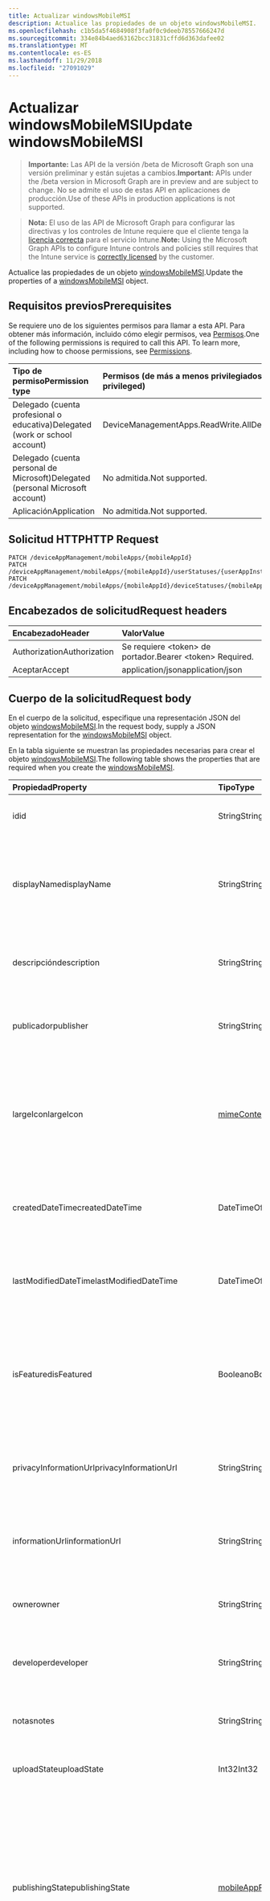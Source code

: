 ```yaml
---
title: Actualizar windowsMobileMSI
description: Actualice las propiedades de un objeto windowsMobileMSI.
ms.openlocfilehash: c1b5da5f4684908f3fa0f0c9deeb78557666247d
ms.sourcegitcommit: 334e84b4aed63162bcc31831cffd6d363dafee02
ms.translationtype: MT
ms.contentlocale: es-ES
ms.lasthandoff: 11/29/2018
ms.locfileid: "27091029"
---
```

# <a name="update-windowsmobilemsi"></a><span data-ttu-id="ff16c-103">Actualizar windowsMobileMSI</span><span class="sxs-lookup"><span data-stu-id="ff16c-103">Update windowsMobileMSI</span></span>

> <span data-ttu-id="ff16c-104">**Importante:** Las API de la versión /beta de Microsoft Graph son una versión preliminar y están sujetas a cambios.</span><span class="sxs-lookup"><span data-stu-id="ff16c-104">**Important:** APIs under the /beta version in Microsoft Graph are in preview and are subject to change.</span></span> <span data-ttu-id="ff16c-105">No se admite el uso de estas API en aplicaciones de producción.</span><span class="sxs-lookup"><span data-stu-id="ff16c-105">Use of these APIs in production applications is not supported.</span></span>

> <span data-ttu-id="ff16c-106">**Nota:** El uso de las API de Microsoft Graph para configurar las directivas y los controles de Intune requiere que el cliente tenga la [licencia correcta](https://go.microsoft.com/fwlink/?linkid=839381) para el servicio Intune.</span><span class="sxs-lookup"><span data-stu-id="ff16c-106">**Note:** Using the Microsoft Graph APIs to configure Intune controls and policies still requires that the Intune service is [correctly licensed](https://go.microsoft.com/fwlink/?linkid=839381) by the customer.</span></span>

<span data-ttu-id="ff16c-107">Actualice las propiedades de un objeto [windowsMobileMSI](../resources/intune-apps-windowsmobilemsi.md).</span><span class="sxs-lookup"><span data-stu-id="ff16c-107">Update the properties of a [windowsMobileMSI](../resources/intune-apps-windowsmobilemsi.md) object.</span></span>
## <a name="prerequisites"></a><span data-ttu-id="ff16c-108">Requisitos previos</span><span class="sxs-lookup"><span data-stu-id="ff16c-108">Prerequisites</span></span>
<span data-ttu-id="ff16c-p102">Se requiere uno de los siguientes permisos para llamar a esta API. Para obtener más información, incluido cómo elegir permisos, vea [Permisos](/graph/permissions-reference).</span><span class="sxs-lookup"><span data-stu-id="ff16c-p102">One of the following permissions is required to call this API. To learn more, including how to choose permissions, see [Permissions](/graph/permissions-reference).</span></span>

|<span data-ttu-id="ff16c-111">Tipo de permiso</span><span class="sxs-lookup"><span data-stu-id="ff16c-111">Permission type</span></span>|<span data-ttu-id="ff16c-112">Permisos (de más a menos privilegiados)</span><span class="sxs-lookup"><span data-stu-id="ff16c-112">Permissions (from most to least privileged)</span></span>|
|:---|:---|
|<span data-ttu-id="ff16c-113">Delegado (cuenta profesional o educativa)</span><span class="sxs-lookup"><span data-stu-id="ff16c-113">Delegated (work or school account)</span></span>|<span data-ttu-id="ff16c-114">DeviceManagementApps.ReadWrite.All</span><span class="sxs-lookup"><span data-stu-id="ff16c-114">DeviceManagementApps.ReadWrite.All</span></span>|
|<span data-ttu-id="ff16c-115">Delegado (cuenta personal de Microsoft)</span><span class="sxs-lookup"><span data-stu-id="ff16c-115">Delegated (personal Microsoft account)</span></span>|<span data-ttu-id="ff16c-116">No admitida.</span><span class="sxs-lookup"><span data-stu-id="ff16c-116">Not supported.</span></span>|
|<span data-ttu-id="ff16c-117">Aplicación</span><span class="sxs-lookup"><span data-stu-id="ff16c-117">Application</span></span>|<span data-ttu-id="ff16c-118">No admitida.</span><span class="sxs-lookup"><span data-stu-id="ff16c-118">Not supported.</span></span>|

## <a name="http-request"></a><span data-ttu-id="ff16c-119">Solicitud HTTP</span><span class="sxs-lookup"><span data-stu-id="ff16c-119">HTTP Request</span></span>
<!-- {
  "blockType": "ignored"
}
-->
``` http
PATCH /deviceAppManagement/mobileApps/{mobileAppId}
PATCH /deviceAppManagement/mobileApps/{mobileAppId}/userStatuses/{userAppInstallStatusId}/app
PATCH /deviceAppManagement/mobileApps/{mobileAppId}/deviceStatuses/{mobileAppInstallStatusId}/app
```

## <a name="request-headers"></a><span data-ttu-id="ff16c-120">Encabezados de solicitud</span><span class="sxs-lookup"><span data-stu-id="ff16c-120">Request headers</span></span>
|<span data-ttu-id="ff16c-121">Encabezado</span><span class="sxs-lookup"><span data-stu-id="ff16c-121">Header</span></span>|<span data-ttu-id="ff16c-122">Valor</span><span class="sxs-lookup"><span data-stu-id="ff16c-122">Value</span></span>|
|:---|:---|
|<span data-ttu-id="ff16c-123">Authorization</span><span class="sxs-lookup"><span data-stu-id="ff16c-123">Authorization</span></span>|<span data-ttu-id="ff16c-124">Se requiere &lt;token&gt; de portador.</span><span class="sxs-lookup"><span data-stu-id="ff16c-124">Bearer &lt;token&gt; Required.</span></span>|
|<span data-ttu-id="ff16c-125">Aceptar</span><span class="sxs-lookup"><span data-stu-id="ff16c-125">Accept</span></span>|<span data-ttu-id="ff16c-126">application/json</span><span class="sxs-lookup"><span data-stu-id="ff16c-126">application/json</span></span>|

## <a name="request-body"></a><span data-ttu-id="ff16c-127">Cuerpo de la solicitud</span><span class="sxs-lookup"><span data-stu-id="ff16c-127">Request body</span></span>
<span data-ttu-id="ff16c-128">En el cuerpo de la solicitud, especifique una representación JSON del objeto [windowsMobileMSI](../resources/intune-apps-windowsmobilemsi.md).</span><span class="sxs-lookup"><span data-stu-id="ff16c-128">In the request body, supply a JSON representation for the [windowsMobileMSI](../resources/intune-apps-windowsmobilemsi.md) object.</span></span>

<span data-ttu-id="ff16c-129">En la tabla siguiente se muestran las propiedades necesarias para crear el objeto [windowsMobileMSI](../resources/intune-apps-windowsmobilemsi.md).</span><span class="sxs-lookup"><span data-stu-id="ff16c-129">The following table shows the properties that are required when you create the [windowsMobileMSI](../resources/intune-apps-windowsmobilemsi.md).</span></span>

|<span data-ttu-id="ff16c-130">Propiedad</span><span class="sxs-lookup"><span data-stu-id="ff16c-130">Property</span></span>|<span data-ttu-id="ff16c-131">Tipo</span><span class="sxs-lookup"><span data-stu-id="ff16c-131">Type</span></span>|<span data-ttu-id="ff16c-132">Descripción</span><span class="sxs-lookup"><span data-stu-id="ff16c-132">Description</span></span>|
|:---|:---|:---|
|<span data-ttu-id="ff16c-133">id</span><span class="sxs-lookup"><span data-stu-id="ff16c-133">id</span></span>|<span data-ttu-id="ff16c-134">String</span><span class="sxs-lookup"><span data-stu-id="ff16c-134">String</span></span>|<span data-ttu-id="ff16c-135">Clave de la entidad.</span><span class="sxs-lookup"><span data-stu-id="ff16c-135">Key of the entity.</span></span> <span data-ttu-id="ff16c-136">Heredado de [mobileApp](../resources/intune-apps-mobileapp.md).</span><span class="sxs-lookup"><span data-stu-id="ff16c-136">Inherited from [mobileApp](../resources/intune-apps-mobileapp.md)</span></span>|
|<span data-ttu-id="ff16c-137">displayName</span><span class="sxs-lookup"><span data-stu-id="ff16c-137">displayName</span></span>|<span data-ttu-id="ff16c-138">String</span><span class="sxs-lookup"><span data-stu-id="ff16c-138">String</span></span>|<span data-ttu-id="ff16c-139">Título de la aplicación importado o proporcionado por el administrador.</span><span class="sxs-lookup"><span data-stu-id="ff16c-139">The admin provided or imported title of the app.</span></span> <span data-ttu-id="ff16c-140">Heredado de [mobileApp](../resources/intune-apps-mobileapp.md).</span><span class="sxs-lookup"><span data-stu-id="ff16c-140">Inherited from [mobileApp](../resources/intune-apps-mobileapp.md)</span></span>|
|<span data-ttu-id="ff16c-141">descripción</span><span class="sxs-lookup"><span data-stu-id="ff16c-141">description</span></span>|<span data-ttu-id="ff16c-142">String</span><span class="sxs-lookup"><span data-stu-id="ff16c-142">String</span></span>|<span data-ttu-id="ff16c-143">Descripción de la aplicación.</span><span class="sxs-lookup"><span data-stu-id="ff16c-143">The description of the app.</span></span> <span data-ttu-id="ff16c-144">Heredado de [mobileApp](../resources/intune-apps-mobileapp.md).</span><span class="sxs-lookup"><span data-stu-id="ff16c-144">Inherited from [mobileApp](../resources/intune-apps-mobileapp.md)</span></span>|
|<span data-ttu-id="ff16c-145">publicador</span><span class="sxs-lookup"><span data-stu-id="ff16c-145">publisher</span></span>|<span data-ttu-id="ff16c-146">String</span><span class="sxs-lookup"><span data-stu-id="ff16c-146">String</span></span>|<span data-ttu-id="ff16c-147">Publicador de la aplicación.</span><span class="sxs-lookup"><span data-stu-id="ff16c-147">The publisher of the app.</span></span> <span data-ttu-id="ff16c-148">Heredado de [mobileApp](../resources/intune-apps-mobileapp.md).</span><span class="sxs-lookup"><span data-stu-id="ff16c-148">Inherited from [mobileApp](../resources/intune-apps-mobileapp.md)</span></span>|
|<span data-ttu-id="ff16c-149">largeIcon</span><span class="sxs-lookup"><span data-stu-id="ff16c-149">largeIcon</span></span>|[<span data-ttu-id="ff16c-150">mimeContent</span><span class="sxs-lookup"><span data-stu-id="ff16c-150">mimeContent</span></span>](../resources/intune-shared-mimecontent.md)|<span data-ttu-id="ff16c-151">Icono grande que se mostrará en los detalles de la aplicación y se usa para cargar el icono.</span><span class="sxs-lookup"><span data-stu-id="ff16c-151">The large icon, to be displayed in the app details and used for upload of the icon.</span></span> <span data-ttu-id="ff16c-152">Heredado de [mobileApp](../resources/intune-apps-mobileapp.md).</span><span class="sxs-lookup"><span data-stu-id="ff16c-152">Inherited from [mobileApp](../resources/intune-apps-mobileapp.md)</span></span>|
|<span data-ttu-id="ff16c-153">createdDateTime</span><span class="sxs-lookup"><span data-stu-id="ff16c-153">createdDateTime</span></span>|<span data-ttu-id="ff16c-154">DateTimeOffset</span><span class="sxs-lookup"><span data-stu-id="ff16c-154">DateTimeOffset</span></span>|<span data-ttu-id="ff16c-155">Fecha y hora de creación de la aplicación.</span><span class="sxs-lookup"><span data-stu-id="ff16c-155">The date and time the app was created.</span></span> <span data-ttu-id="ff16c-156">Heredado de [mobileApp](../resources/intune-apps-mobileapp.md).</span><span class="sxs-lookup"><span data-stu-id="ff16c-156">Inherited from [mobileApp](../resources/intune-apps-mobileapp.md)</span></span>|
|<span data-ttu-id="ff16c-157">lastModifiedDateTime</span><span class="sxs-lookup"><span data-stu-id="ff16c-157">lastModifiedDateTime</span></span>|<span data-ttu-id="ff16c-158">DateTimeOffset</span><span class="sxs-lookup"><span data-stu-id="ff16c-158">DateTimeOffset</span></span>|<span data-ttu-id="ff16c-159">Fecha y hora de la última modificación de la aplicación.</span><span class="sxs-lookup"><span data-stu-id="ff16c-159">The date and time the app was last modified.</span></span> <span data-ttu-id="ff16c-160">Heredado de [mobileApp](../resources/intune-apps-mobileapp.md).</span><span class="sxs-lookup"><span data-stu-id="ff16c-160">Inherited from [mobileApp](../resources/intune-apps-mobileapp.md)</span></span>|
|<span data-ttu-id="ff16c-161">isFeatured</span><span class="sxs-lookup"><span data-stu-id="ff16c-161">isFeatured</span></span>|<span data-ttu-id="ff16c-162">Booleano</span><span class="sxs-lookup"><span data-stu-id="ff16c-162">Boolean</span></span>|<span data-ttu-id="ff16c-163">Valor que indica si el administrador ha marcado la aplicación como destacada. Heredado de [mobileApp](../resources/intune-apps-mobileapp.md).</span><span class="sxs-lookup"><span data-stu-id="ff16c-163">The value indicating whether the app is marked as featured by the admin. Inherited from [mobileApp](../resources/intune-apps-mobileapp.md)</span></span>|
|<span data-ttu-id="ff16c-164">privacyInformationUrl</span><span class="sxs-lookup"><span data-stu-id="ff16c-164">privacyInformationUrl</span></span>|<span data-ttu-id="ff16c-165">String</span><span class="sxs-lookup"><span data-stu-id="ff16c-165">String</span></span>|<span data-ttu-id="ff16c-166">La dirección URL de la declaración de privacidad.</span><span class="sxs-lookup"><span data-stu-id="ff16c-166">The privacy statement Url.</span></span> <span data-ttu-id="ff16c-167">Heredado de [mobileApp](../resources/intune-apps-mobileapp.md).</span><span class="sxs-lookup"><span data-stu-id="ff16c-167">Inherited from [mobileApp](../resources/intune-apps-mobileapp.md)</span></span>|
|<span data-ttu-id="ff16c-168">informationUrl</span><span class="sxs-lookup"><span data-stu-id="ff16c-168">informationUrl</span></span>|<span data-ttu-id="ff16c-169">String</span><span class="sxs-lookup"><span data-stu-id="ff16c-169">String</span></span>|<span data-ttu-id="ff16c-170">La dirección URL para obtener más información.</span><span class="sxs-lookup"><span data-stu-id="ff16c-170">The more information Url.</span></span> <span data-ttu-id="ff16c-171">Heredado de [mobileApp](../resources/intune-apps-mobileapp.md).</span><span class="sxs-lookup"><span data-stu-id="ff16c-171">Inherited from [mobileApp](../resources/intune-apps-mobileapp.md)</span></span>|
|<span data-ttu-id="ff16c-172">owner</span><span class="sxs-lookup"><span data-stu-id="ff16c-172">owner</span></span>|<span data-ttu-id="ff16c-173">String</span><span class="sxs-lookup"><span data-stu-id="ff16c-173">String</span></span>|<span data-ttu-id="ff16c-174">Propietario de la aplicación.</span><span class="sxs-lookup"><span data-stu-id="ff16c-174">The owner of the app.</span></span> <span data-ttu-id="ff16c-175">Heredado de [mobileApp](../resources/intune-apps-mobileapp.md).</span><span class="sxs-lookup"><span data-stu-id="ff16c-175">Inherited from [mobileApp](../resources/intune-apps-mobileapp.md)</span></span>|
|<span data-ttu-id="ff16c-176">developer</span><span class="sxs-lookup"><span data-stu-id="ff16c-176">developer</span></span>|<span data-ttu-id="ff16c-177">String</span><span class="sxs-lookup"><span data-stu-id="ff16c-177">String</span></span>|<span data-ttu-id="ff16c-178">Desarrollador de la aplicación.</span><span class="sxs-lookup"><span data-stu-id="ff16c-178">The developer of the app.</span></span> <span data-ttu-id="ff16c-179">Heredado de [mobileApp](../resources/intune-apps-mobileapp.md).</span><span class="sxs-lookup"><span data-stu-id="ff16c-179">Inherited from [mobileApp](../resources/intune-apps-mobileapp.md)</span></span>|
|<span data-ttu-id="ff16c-180">notas</span><span class="sxs-lookup"><span data-stu-id="ff16c-180">notes</span></span>|<span data-ttu-id="ff16c-181">String</span><span class="sxs-lookup"><span data-stu-id="ff16c-181">String</span></span>|<span data-ttu-id="ff16c-182">Notas de la aplicación.</span><span class="sxs-lookup"><span data-stu-id="ff16c-182">Notes for the app.</span></span> <span data-ttu-id="ff16c-183">Heredado de [mobileApp](../resources/intune-apps-mobileapp.md).</span><span class="sxs-lookup"><span data-stu-id="ff16c-183">Inherited from [mobileApp](../resources/intune-apps-mobileapp.md)</span></span>|
|<span data-ttu-id="ff16c-184">uploadState</span><span class="sxs-lookup"><span data-stu-id="ff16c-184">uploadState</span></span>|<span data-ttu-id="ff16c-185">Int32</span><span class="sxs-lookup"><span data-stu-id="ff16c-185">Int32</span></span>|<span data-ttu-id="ff16c-186">El estado de carga.</span><span class="sxs-lookup"><span data-stu-id="ff16c-186">The upload state.</span></span> <span data-ttu-id="ff16c-187">Heredado de [mobileApp](../resources/intune-apps-mobileapp.md).</span><span class="sxs-lookup"><span data-stu-id="ff16c-187">Inherited from [mobileApp](../resources/intune-apps-mobileapp.md)</span></span>|
|<span data-ttu-id="ff16c-188">publishingState</span><span class="sxs-lookup"><span data-stu-id="ff16c-188">publishingState</span></span>|[<span data-ttu-id="ff16c-189">mobileAppPublishingState</span><span class="sxs-lookup"><span data-stu-id="ff16c-189">mobileAppPublishingState</span></span>](../resources/intune-apps-mobileapppublishingstate.md)|<span data-ttu-id="ff16c-190">Estado de publicación de la aplicación.</span><span class="sxs-lookup"><span data-stu-id="ff16c-190">The publishing state for the app.</span></span> <span data-ttu-id="ff16c-191">La aplicación no puede asignarse a menos que se publique.</span><span class="sxs-lookup"><span data-stu-id="ff16c-191">The app cannot be assigned unless the app is published.</span></span> <span data-ttu-id="ff16c-192">Se hereda de [mobileApp](../resources/intune-apps-mobileapp.md).</span><span class="sxs-lookup"><span data-stu-id="ff16c-192">Inherited from [mobileApp](../resources/intune-apps-mobileapp.md).</span></span> <span data-ttu-id="ff16c-193">Los valores posibles son: `notPublished`, `processing` y `published`.</span><span class="sxs-lookup"><span data-stu-id="ff16c-193">Possible values are: `notPublished`, `processing`, `published`.</span></span>|
|<span data-ttu-id="ff16c-194">committedContentVersion</span><span class="sxs-lookup"><span data-stu-id="ff16c-194">committedContentVersion</span></span>|<span data-ttu-id="ff16c-195">String</span><span class="sxs-lookup"><span data-stu-id="ff16c-195">String</span></span>|<span data-ttu-id="ff16c-196">Versión interna del contenido confirmado.</span><span class="sxs-lookup"><span data-stu-id="ff16c-196">The internal committed content version.</span></span> <span data-ttu-id="ff16c-197">Heredado de [mobileLobApp](../resources/intune-apps-mobilelobapp.md).</span><span class="sxs-lookup"><span data-stu-id="ff16c-197">Inherited from [mobileLobApp](../resources/intune-apps-mobilelobapp.md)</span></span>|
|<span data-ttu-id="ff16c-198">fileName</span><span class="sxs-lookup"><span data-stu-id="ff16c-198">fileName</span></span>|<span data-ttu-id="ff16c-199">String</span><span class="sxs-lookup"><span data-stu-id="ff16c-199">String</span></span>|<span data-ttu-id="ff16c-200">Nombre del archivo de la aplicación de LOB principal.</span><span class="sxs-lookup"><span data-stu-id="ff16c-200">The name of the main Lob application file.</span></span> <span data-ttu-id="ff16c-201">Heredado de [mobileLobApp](../resources/intune-apps-mobilelobapp.md).</span><span class="sxs-lookup"><span data-stu-id="ff16c-201">Inherited from [mobileLobApp](../resources/intune-apps-mobilelobapp.md)</span></span>|
|<span data-ttu-id="ff16c-202">size</span><span class="sxs-lookup"><span data-stu-id="ff16c-202">size</span></span>|<span data-ttu-id="ff16c-203">Int64</span><span class="sxs-lookup"><span data-stu-id="ff16c-203">Int64</span></span>|<span data-ttu-id="ff16c-204">Tamaño total, incluidos todos los archivos cargados.</span><span class="sxs-lookup"><span data-stu-id="ff16c-204">The total size, including all uploaded files.</span></span> <span data-ttu-id="ff16c-205">Heredado de [mobileLobApp](../resources/intune-apps-mobilelobapp.md).</span><span class="sxs-lookup"><span data-stu-id="ff16c-205">Inherited from [mobileLobApp](../resources/intune-apps-mobilelobapp.md)</span></span>|
|<span data-ttu-id="ff16c-206">commandLine</span><span class="sxs-lookup"><span data-stu-id="ff16c-206">commandLine</span></span>|<span data-ttu-id="ff16c-207">String</span><span class="sxs-lookup"><span data-stu-id="ff16c-207">String</span></span>|<span data-ttu-id="ff16c-208">Línea de comandos.</span><span class="sxs-lookup"><span data-stu-id="ff16c-208">The command line.</span></span>|
|<span data-ttu-id="ff16c-209">productCode</span><span class="sxs-lookup"><span data-stu-id="ff16c-209">productCode</span></span>|<span data-ttu-id="ff16c-210">String</span><span class="sxs-lookup"><span data-stu-id="ff16c-210">String</span></span>|<span data-ttu-id="ff16c-211">Código del producto.</span><span class="sxs-lookup"><span data-stu-id="ff16c-211">The product code.</span></span>|
|<span data-ttu-id="ff16c-212">productVersion</span><span class="sxs-lookup"><span data-stu-id="ff16c-212">productVersion</span></span>|<span data-ttu-id="ff16c-213">String</span><span class="sxs-lookup"><span data-stu-id="ff16c-213">String</span></span>|<span data-ttu-id="ff16c-214">Versión del producto de la aplicación de línea de negocio (LoB) de MSI para Windows Mobile.</span><span class="sxs-lookup"><span data-stu-id="ff16c-214">The product version of Windows Mobile MSI Line of Business (LoB) app.</span></span>|
|<span data-ttu-id="ff16c-215">ignoreVersionDetection</span><span class="sxs-lookup"><span data-stu-id="ff16c-215">ignoreVersionDetection</span></span>|<span data-ttu-id="ff16c-216">Booleano</span><span class="sxs-lookup"><span data-stu-id="ff16c-216">Boolean</span></span>|<span data-ttu-id="ff16c-217">Valor booleano que controla si la versión de la aplicación se usará para detectar la aplicación después de instalarla en un dispositivo.</span><span class="sxs-lookup"><span data-stu-id="ff16c-217">A boolean to control whether the app's version will be used to detect the app after it is installed on a device.</span></span> <span data-ttu-id="ff16c-218">Establézcalo en True para aplicaciones de línea de negocio (LoB) de MSI para Windows Mobile que usen la característica de actualización automática.</span><span class="sxs-lookup"><span data-stu-id="ff16c-218">Set this to true for Windows Mobile MSI Line of Business (LoB) apps that use a self update feature.</span></span>|
|<span data-ttu-id="ff16c-219">identityVersion</span><span class="sxs-lookup"><span data-stu-id="ff16c-219">identityVersion</span></span>|<span data-ttu-id="ff16c-220">String</span><span class="sxs-lookup"><span data-stu-id="ff16c-220">String</span></span>|<span data-ttu-id="ff16c-221">Versión de la identidad.</span><span class="sxs-lookup"><span data-stu-id="ff16c-221">The identity version.</span></span>|
|<span data-ttu-id="ff16c-222">useDeviceContext</span><span class="sxs-lookup"><span data-stu-id="ff16c-222">useDeviceContext</span></span>|<span data-ttu-id="ff16c-223">Booleano</span><span class="sxs-lookup"><span data-stu-id="ff16c-223">Boolean</span></span>|<span data-ttu-id="ff16c-224">Indica si se debe instalar un archivo MSI de modo dual en el contexto de dispositivo.</span><span class="sxs-lookup"><span data-stu-id="ff16c-224">Indicates whether to install a dual-mode MSI in the device context.</span></span> <span data-ttu-id="ff16c-225">Si es true, se instalará la aplicación para todos los usuarios.</span><span class="sxs-lookup"><span data-stu-id="ff16c-225">If true, app will be installed for all users.</span></span> <span data-ttu-id="ff16c-226">Si es false, la aplicación será instalados por el usuario.</span><span class="sxs-lookup"><span data-stu-id="ff16c-226">If false, app will be installed per-user.</span></span> <span data-ttu-id="ff16c-227">Si es nulo, el servicio utilizará contexto de instalación del paquete MSI predeterminado.</span><span class="sxs-lookup"><span data-stu-id="ff16c-227">If null, service will use the MSI package's default install context.</span></span> <span data-ttu-id="ff16c-228">En el caso de MSI de modo dual, este valor predeterminado será por usuario.</span><span class="sxs-lookup"><span data-stu-id="ff16c-228">In case of dual-mode MSI, this default will be per-user.</span></span>  <span data-ttu-id="ff16c-229">No se puede establecer para las aplicaciones de modo que no sean de dual.</span><span class="sxs-lookup"><span data-stu-id="ff16c-229">Cannot be set for non-dual-mode apps.</span></span>  <span data-ttu-id="ff16c-230">No se puede cambiar después de la creación inicial de la aplicación.</span><span class="sxs-lookup"><span data-stu-id="ff16c-230">Cannot be changed after initial creation of the application.</span></span>|



## <a name="response"></a><span data-ttu-id="ff16c-231">Respuesta</span><span class="sxs-lookup"><span data-stu-id="ff16c-231">Response</span></span>
<span data-ttu-id="ff16c-232">Si se ejecuta correctamente, este método devuelve un código de respuesta `200 OK` y un objeto [windowsMobileMSI](../resources/intune-apps-windowsmobilemsi.md) actualizado en el cuerpo de la respuesta.</span><span class="sxs-lookup"><span data-stu-id="ff16c-232">If successful, this method returns a `200 OK` response code and an updated [windowsMobileMSI](../resources/intune-apps-windowsmobilemsi.md) object in the response body.</span></span>

## <a name="example"></a><span data-ttu-id="ff16c-233">Ejemplo</span><span class="sxs-lookup"><span data-stu-id="ff16c-233">Example</span></span>
### <a name="request"></a><span data-ttu-id="ff16c-234">Solicitud</span><span class="sxs-lookup"><span data-stu-id="ff16c-234">Request</span></span>
<span data-ttu-id="ff16c-235">Aquí tiene un ejemplo de la solicitud.</span><span class="sxs-lookup"><span data-stu-id="ff16c-235">Here is an example of the request.</span></span>
``` http
PATCH https://graph.microsoft.com/beta/deviceAppManagement/mobileApps/{mobileAppId}
Content-type: application/json
Content-length: 963

{
  "displayName": "Display Name value",
  "description": "Description value",
  "publisher": "Publisher value",
  "largeIcon": {
    "@odata.type": "microsoft.graph.mimeContent",
    "type": "Type value",
    "value": "dmFsdWU="
  },
  "lastModifiedDateTime": "2017-01-01T00:00:35.1329464-08:00",
  "isFeatured": true,
  "privacyInformationUrl": "https://example.com/privacyInformationUrl/",
  "informationUrl": "https://example.com/informationUrl/",
  "owner": "Owner value",
  "developer": "Developer value",
  "notes": "Notes value",
  "uploadState": 11,
  "publishingState": "processing",
  "committedContentVersion": "Committed Content Version value",
  "fileName": "File Name value",
  "size": 4,
  "commandLine": "Command Line value",
  "productCode": "Product Code value",
  "productVersion": "Product Version value",
  "ignoreVersionDetection": true,
  "identityVersion": "Identity Version value",
  "useDeviceContext": true
}
```

### <a name="response"></a><span data-ttu-id="ff16c-236">Respuesta</span><span class="sxs-lookup"><span data-stu-id="ff16c-236">Response</span></span>
<span data-ttu-id="ff16c-p122">Aquí tiene un ejemplo de la respuesta. Nota: Puede que el objeto de respuesta que aparece aquí se trunque para abreviar. Todas las propiedades se devolverán de una llamada real.</span><span class="sxs-lookup"><span data-stu-id="ff16c-p122">Here is an example of the response. Note: The response object shown here may be truncated for brevity. All of the properties will be returned from an actual call.</span></span>
``` http
HTTP/1.1 200 OK
Content-Type: application/json
Content-Length: 1126

{
  "@odata.type": "#microsoft.graph.windowsMobileMSI",
  "id": "aa453e5d-3e5d-aa45-5d3e-45aa5d3e45aa",
  "displayName": "Display Name value",
  "description": "Description value",
  "publisher": "Publisher value",
  "largeIcon": {
    "@odata.type": "microsoft.graph.mimeContent",
    "type": "Type value",
    "value": "dmFsdWU="
  },
  "createdDateTime": "2017-01-01T00:02:43.5775965-08:00",
  "lastModifiedDateTime": "2017-01-01T00:00:35.1329464-08:00",
  "isFeatured": true,
  "privacyInformationUrl": "https://example.com/privacyInformationUrl/",
  "informationUrl": "https://example.com/informationUrl/",
  "owner": "Owner value",
  "developer": "Developer value",
  "notes": "Notes value",
  "uploadState": 11,
  "publishingState": "processing",
  "committedContentVersion": "Committed Content Version value",
  "fileName": "File Name value",
  "size": 4,
  "commandLine": "Command Line value",
  "productCode": "Product Code value",
  "productVersion": "Product Version value",
  "ignoreVersionDetection": true,
  "identityVersion": "Identity Version value",
  "useDeviceContext": true
}
```





